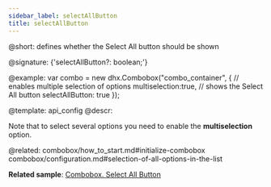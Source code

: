 ```yaml
---
sidebar_label: selectAllButton
title: selectAllButton
---          
```


@short: defines whether the Select All button should be shown

@signature: {'selectAllButton?: boolean;'}

@example: 
var combo = new dhx.Combobox("combo_container", {
    // enables multiple selection of options
    multiselection:true,
    // shows the Select All button
    selectAllButton: true
});


@template:	api_config
@descr: 

Note that to select several options you need to enable the **multiselection** option.

@related: combobox/how_to_start.md#initialize-combobox
combobox/configuration.md#selection-of-all-options-in-the-list

**Related sample**: [Combobox. Select All Button](https://snippet.dhtmlx.com/ui7pi7ty)